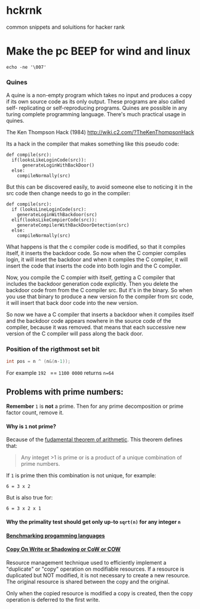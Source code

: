 # hckrnk
common snippets and soluitions for hacker rank

# Make the pc BEEP for wind and linux
`echo -ne '\007'`

### Quines

A quine is a non-empty program which takes no input and produces a copy if its
own source code as its only output. These programs are also called self-
replicating or self-reproducing programs. Quines are possible in any turing
complete programming language. There's much practical usage in quines.

The Ken Thompson Hack (1984)
http://wiki.c2.com/?TheKenThompsonHack 

Its a hack in the compiler that makes something like this pseudo code:
```
def compile(src):
  if(looksLikeLoginCode(src)):
      generateLoginWithBackDoor()
  else:
    compileNormally(src)
```
But this can be discovered easily, to avoid someone else to noticing it in
the src code then change needs to go in the compiler:

```
def compile(src):
  if (looksLineLoginCode(src):
    generateLoginWithBackdoor(src)
  elif(looksLikeCompierCode(src)):
    generateCompilerWithBackDoorDetection(src)
  else:
    compileNormally(src)
```

What happens is that the c compiler code is modified, so that it compiles itself,
it inserts the backdoor code. So now when the C compier compiles login, it will 
inset the backdoor and when it compiles the C compiler, it will insert the code
that inserts the code into both login and the C compiler.

Now, you compile the C compier with itself, getting a C compiler that includes
the backdoor generation code explicitly. Then you delete the backdoor code from
from the C compiler src. But it's in the binary. So when you use that binary to
produce a new version fo the compiler from src code, it will insert that back
door code into the new version.

So now we have a C compiler that inserts a backdoor when it compiles itself
and the backdoor code appears nowhere in the source code of the compiler, because
it was removed. that means that each successive new version of the C compiler
will pass along the back door. 



### Position of the rigthmost set bit
```c
int pos = n ^ (n&(n-1));
```
For example `192 ` == `1100 0000` returns `n=64`


## Problems with prime numbers:

**Remember** `1` is **not** a prime. Then for any prime decomposition or
prime factor count, remove it.

#### Why is `1` not prime?

Because of the [fudamental theorem of arithmetic](https://en.wikipedia.org/wiki/Fundamental_theorem_of_arithmetic).
This theorem defines that:
> Any integet >1 is prime or is a product of a unique combination of prime numbers.

If `1` is prime then this combination is not unique, for example:

`6 = 3 x 2`

But is also true for:

`6 = 3 x 2 x 1`

#### Why the primality test should get only up-to `sqrt(n)` for any integer `n`


#### [Benchmarking progamming languages](http://benchmarksgame.alioth.debian.org/)


#### [Copy On Write or Shadowing or CoW or COW](https://en.wikipedia.org/wiki/Copy-on-write)

Resource management technique used to efficiently implement a "duplicate"
or "copy" operation on modifiable resources. If a resource is duplicated
but NOT modified, it is not necessary to create a new resource.
The original resource is shared between the copy and the original.

Only when the copied resource is modified a copy is created, then the copy
operation is deferred to the first write.


